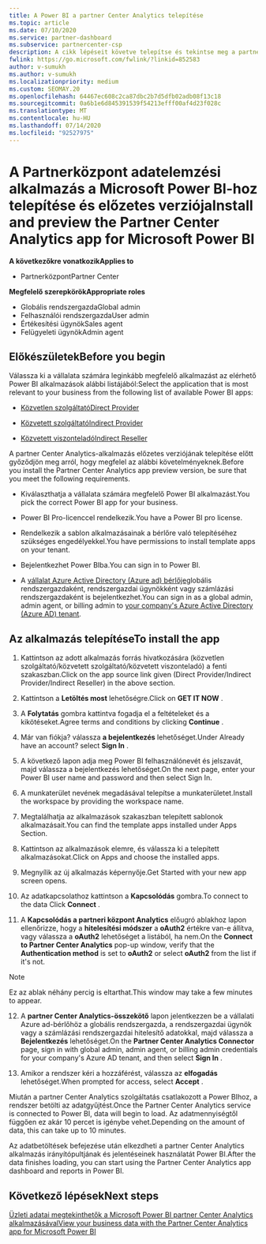```yaml
---
title: A Power BI a partner Center Analytics telepítése
ms.topic: article
ms.date: 07/10/2020
ms.service: partner-dashboard
ms.subservice: partnercenter-csp
description: A cikk lépéseit követve telepítse és tekintse meg a partner Center Analytics alkalmazást a Power BIhoz (közvetlen partnerek számára a CSP-ben).
fwlink: https://go.microsoft.com/fwlink/?linkid=852583
author: v-sumukh
ms.author: v-sumukh
ms.localizationpriority: medium
ms.custom: SEOMAY.20
ms.openlocfilehash: 64467ec608c2ca87dbc2b7d5dfb02adb08f13c18
ms.sourcegitcommit: 0a6b1e6d845391539f54213efff00af4d23f028c
ms.translationtype: MT
ms.contentlocale: hu-HU
ms.lasthandoff: 07/14/2020
ms.locfileid: "92527975"
---
```

# <a name="install-and-preview-the-partner-center-analytics-app-for-microsoft-power-bi"></a><span data-ttu-id="6fb9b-103">A Partnerközpont adatelemzési alkalmazás a Microsoft Power BI-hoz telepítése és előzetes verziója</span><span class="sxs-lookup"><span data-stu-id="6fb9b-103">Install and preview the Partner Center Analytics app for Microsoft Power BI</span></span>

<span data-ttu-id="6fb9b-104">**A következőkre vonatkozik**</span><span class="sxs-lookup"><span data-stu-id="6fb9b-104">**Applies to**</span></span>

- <span data-ttu-id="6fb9b-105">Partnerközpont</span><span class="sxs-lookup"><span data-stu-id="6fb9b-105">Partner Center</span></span>

<span data-ttu-id="6fb9b-106">**Megfelelő szerepkörök**</span><span class="sxs-lookup"><span data-stu-id="6fb9b-106">**Appropriate roles**</span></span>
-   <span data-ttu-id="6fb9b-107">Globális rendszergazda</span><span class="sxs-lookup"><span data-stu-id="6fb9b-107">Global admin</span></span>
-   <span data-ttu-id="6fb9b-108">Felhasználói rendszergazda</span><span class="sxs-lookup"><span data-stu-id="6fb9b-108">User admin</span></span>
-   <span data-ttu-id="6fb9b-109">Értékesítési ügynök</span><span class="sxs-lookup"><span data-stu-id="6fb9b-109">Sales agent</span></span>
-   <span data-ttu-id="6fb9b-110">Felügyeleti ügynök</span><span class="sxs-lookup"><span data-stu-id="6fb9b-110">Admin agent</span></span>

## <a name="before-you-begin"></a><span data-ttu-id="6fb9b-111">Előkészületek</span><span class="sxs-lookup"><span data-stu-id="6fb9b-111">Before you begin</span></span>

<span data-ttu-id="6fb9b-112">Válassza ki a vállalata számára leginkább megfelelő alkalmazást az elérhető Power BI alkalmazások alábbi listájából:</span><span class="sxs-lookup"><span data-stu-id="6fb9b-112">Select the application that is most relevant to your business from the following list of available Power BI apps:</span></span>
- [<span data-ttu-id="6fb9b-113">Közvetlen szolgáltató</span><span class="sxs-lookup"><span data-stu-id="6fb9b-113">Direct Provider</span></span>](https://appsource.microsoft.com/product/power-bi/partnercenteranalytics.direct_provider_partner_analytics)

- [<span data-ttu-id="6fb9b-114">Közvetett szolgáltató</span><span class="sxs-lookup"><span data-stu-id="6fb9b-114">Indirect Provider</span></span>](https://appsource.microsoft.com/product/power-bi/partnercenteranalytics.indirect_provider_partner_analytics)

- [<span data-ttu-id="6fb9b-115">Közvetett viszonteladó</span><span class="sxs-lookup"><span data-stu-id="6fb9b-115">Indirect Reseller</span></span>](https://appsource.microsoft.com/product/power-bi/partnercenteranalytics.indirect_reseller_partner_analytics)

<span data-ttu-id="6fb9b-116">A partner Center Analytics-alkalmazás előzetes verziójának telepítése előtt győződjön meg arról, hogy megfelel az alábbi követelményeknek.</span><span class="sxs-lookup"><span data-stu-id="6fb9b-116">Before you install the Partner Center Analytics app preview version, be sure that you meet the following requirements.</span></span>

- <span data-ttu-id="6fb9b-117">Kiválaszthatja a vállalata számára megfelelő Power BI alkalmazást.</span><span class="sxs-lookup"><span data-stu-id="6fb9b-117">You pick the correct Power BI app for your business.</span></span>

- <span data-ttu-id="6fb9b-118">Power BI Pro-licenccel rendelkezik.</span><span class="sxs-lookup"><span data-stu-id="6fb9b-118">You have a Power BI pro license.</span></span>

- <span data-ttu-id="6fb9b-119">Rendelkezik a sablon alkalmazásainak a bérlőre való telepítéséhez szükséges engedélyekkel.</span><span class="sxs-lookup"><span data-stu-id="6fb9b-119">You have permissions to install template apps on your tenant.</span></span>

- <span data-ttu-id="6fb9b-120">Bejelentkezhet Power BIba.</span><span class="sxs-lookup"><span data-stu-id="6fb9b-120">You can sign in to Power BI.</span></span>

- <span data-ttu-id="6fb9b-121">A [vállalat Azure Active Directory (Azure ad) bérlője](azure-active-directory-tenants-and-partner-center.md)globális rendszergazdaként, rendszergazdai ügynökként vagy számlázási rendszergazdaként is bejelentkezhet.</span><span class="sxs-lookup"><span data-stu-id="6fb9b-121">You can sign in as a global admin, admin agent, or billing admin to [your company's Azure Active Directory (Azure AD) tenant](azure-active-directory-tenants-and-partner-center.md).</span></span>

## <a name="to-install-the-app"></a><span data-ttu-id="6fb9b-122">Az alkalmazás telepítése</span><span class="sxs-lookup"><span data-stu-id="6fb9b-122">To install the app</span></span>

1. <span data-ttu-id="6fb9b-123">Kattintson az adott alkalmazás forrás hivatkozására (közvetlen szolgáltató/közvetett szolgáltató/közvetett viszonteladó) a fenti szakaszban.</span><span class="sxs-lookup"><span data-stu-id="6fb9b-123">Click on the app source link given (Direct Provider/Indirect Provider/Indirect Reseller) in the above section.</span></span>

2. <span data-ttu-id="6fb9b-124">Kattintson a **Letöltés most** lehetőségre.</span><span class="sxs-lookup"><span data-stu-id="6fb9b-124">Click on **GET IT NOW** .</span></span> 

3. <span data-ttu-id="6fb9b-125">A **Folytatás** gombra kattintva fogadja el a feltételeket és a kikötéseket.</span><span class="sxs-lookup"><span data-stu-id="6fb9b-125">Agree terms and conditions by clicking **Continue** .</span></span>

4. <span data-ttu-id="6fb9b-126">Már van fiókja? válassza **a bejelentkezés** lehetőséget.</span><span class="sxs-lookup"><span data-stu-id="6fb9b-126">Under Already have an account? select **Sign In** .</span></span>

5. <span data-ttu-id="6fb9b-127">A következő lapon adja meg Power BI felhasználónevét és jelszavát, majd válassza a bejelentkezés lehetőséget.</span><span class="sxs-lookup"><span data-stu-id="6fb9b-127">On the next page, enter your Power BI user name and password and then select Sign In.</span></span>

6. <span data-ttu-id="6fb9b-128">A munkaterület nevének megadásával telepítse a munkaterületet.</span><span class="sxs-lookup"><span data-stu-id="6fb9b-128">Install the workspace by providing the workspace name.</span></span>

7. <span data-ttu-id="6fb9b-129">Megtalálhatja az alkalmazások szakaszban telepített sablonok alkalmazásait.</span><span class="sxs-lookup"><span data-stu-id="6fb9b-129">You can find the template apps installed under Apps Section.</span></span>

8. <span data-ttu-id="6fb9b-130">Kattintson az alkalmazások elemre, és válassza ki a telepített alkalmazásokat.</span><span class="sxs-lookup"><span data-stu-id="6fb9b-130">Click on Apps and choose the installed apps.</span></span>

9. <span data-ttu-id="6fb9b-131">Megnyílik az új alkalmazás képernyője.</span><span class="sxs-lookup"><span data-stu-id="6fb9b-131">Get Started with your new app screen opens.</span></span>

10. <span data-ttu-id="6fb9b-132">Az adatkapcsolathoz kattintson a **Kapcsolódás** gombra.</span><span class="sxs-lookup"><span data-stu-id="6fb9b-132">To connect to the data Click **Connect** .</span></span>

11. <span data-ttu-id="6fb9b-133">A **Kapcsolódás a partneri központ Analytics** előugró ablakhoz lapon ellenőrizze, hogy a **hitelesítési módszer** a **oAuth2** értékre van-e állítva, vagy válassza a **oAuth2** lehetőséget a listából, ha nem.</span><span class="sxs-lookup"><span data-stu-id="6fb9b-133">On the **Connect to Partner Center Analytics** pop-up window, verify that the **Authentication method** is set to **oAuth2** or select **oAuth2** from the list if it's not.</span></span> 

> [!NOTE]  
>  <span data-ttu-id="6fb9b-134">Ez az ablak néhány percig is eltarthat.</span><span class="sxs-lookup"><span data-stu-id="6fb9b-134">This window may take a few minutes to appear.</span></span>

12. <span data-ttu-id="6fb9b-135">A **partner Center Analytics-összekötő** lapon jelentkezzen be a vállalati Azure ad-bérlőhöz a globális rendszergazda, a rendszergazdai ügynök vagy a számlázási rendszergazdai hitelesítő adatokkal, majd válassza a **Bejelentkezés** lehetőséget.</span><span class="sxs-lookup"><span data-stu-id="6fb9b-135">On the **Partner Center Analytics Connector** page, sign in with global admin, admin agent, or billing admin credentials for your company's Azure AD tenant, and then select **Sign In** .</span></span>
 
13. <span data-ttu-id="6fb9b-136">Amikor a rendszer kéri a hozzáférést, válassza az **elfogadás** lehetőséget.</span><span class="sxs-lookup"><span data-stu-id="6fb9b-136">When prompted for access, select **Accept** .</span></span> 

<span data-ttu-id="6fb9b-137">Miután a partner Center Analytics szolgáltatás csatlakozott a Power BIhoz, a rendszer betölti az adatgyűjtést.</span><span class="sxs-lookup"><span data-stu-id="6fb9b-137">Once the Partner Center Analytics service is connected to Power BI, data will begin to load.</span></span> <span data-ttu-id="6fb9b-138">Az adatmennyiségtől függően ez akár 10 percet is igénybe vehet.</span><span class="sxs-lookup"><span data-stu-id="6fb9b-138">Depending on the amount of data, this can take up to 10 minutes.</span></span> 

<span data-ttu-id="6fb9b-139">Az adatbetöltések befejezése után elkezdheti a partner Center Analytics alkalmazás irányítópultjának és jelentéseinek használatát Power BI.</span><span class="sxs-lookup"><span data-stu-id="6fb9b-139">After the data finishes loading, you can start using the Partner Center Analytics app dashboard and reports in Power BI.</span></span>

## <a name="next-steps"></a><span data-ttu-id="6fb9b-140">Következő lépések</span><span class="sxs-lookup"><span data-stu-id="6fb9b-140">Next steps</span></span>

[<span data-ttu-id="6fb9b-141">Üzleti adatai megtekinthetők a Microsoft Power BI partner Center Analytics alkalmazásával</span><span class="sxs-lookup"><span data-stu-id="6fb9b-141">View your business data with the Partner Center Analytics app for Microsoft Power BI</span></span>](power-bi-app-for-direct-partners-use.md)
